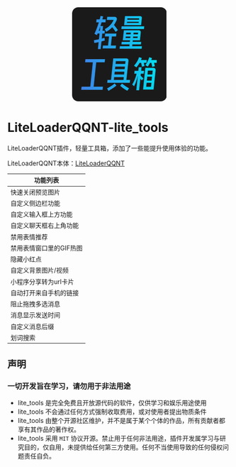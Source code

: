 <div align=center>
  <img src="./icon.png" />
</div>

# LiteLoaderQQNT-lite_tools

LiteLoaderQQNT插件，轻量工具箱，添加了一些能提升使用体验的功能。

LiteLoaderQQNT本体：[LiteLoaderQQNT](https://github.com/mo-jinran/LiteLoaderQQNT)

| 功能列表 |
| ------------------------------------------- |
| 快速关闭预览图片 |
| 自定义侧边栏功能 |
| 自定义输入框上方功能 |
| 自定义聊天框右上角功能 |
| 禁用表情推荐 |
| 禁用表情窗口里的GIF热图 |
| 隐藏小红点 |
| 自定义背景图片/视频 |
| 小程序分享转为url卡片 |
| 自动打开来自手机的链接 |
| 阻止拖拽多选消息 |
| 消息显示发送时间 |
| 自定义消息后缀 |
| 划词搜索 |

## 声明

### 一切开发旨在学习，请勿用于非法用途

- lite_tools 是完全免费且开放源代码的软件，仅供学习和娱乐用途使用
- lite_tools 不会通过任何方式强制收取费用，或对使用者提出物质条件
- lite_tools 由整个开源社区维护，并不是属于某个个体的作品，所有贡献者都享有其作品的著作权。
- lite_tools 采用 `MIT` 协议开源。禁止用于任何非法用途，插件开发属学习与研究目的，仅自用，未提供给任何第三方使用。任何不当使用导致的任何侵权问题责任自负。